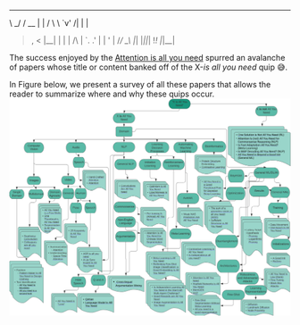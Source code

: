 __   __       _    __   __   __ __  _  
\ \_/ /  __  | |  /  \  \ `v' /|  \| | 
 > , <  |__| | | | /\ |  `. .' | | ' | 
/_/ \_\      |_| |_||_|   !_!  |_|\__|                                                                    


 The success enjoyed by the [Attention is all you need](vaswani2017attention)
spurred an avalanche of papers whose title or content banked off of the X-_is all you need_ quip :sweat_smile:. 

In Figure below, we present a survey of all these papers that allows the reader to summarize where and why these quips occur.
![Landscape_of_papers](/landscape/lanscape_iayn.png)
